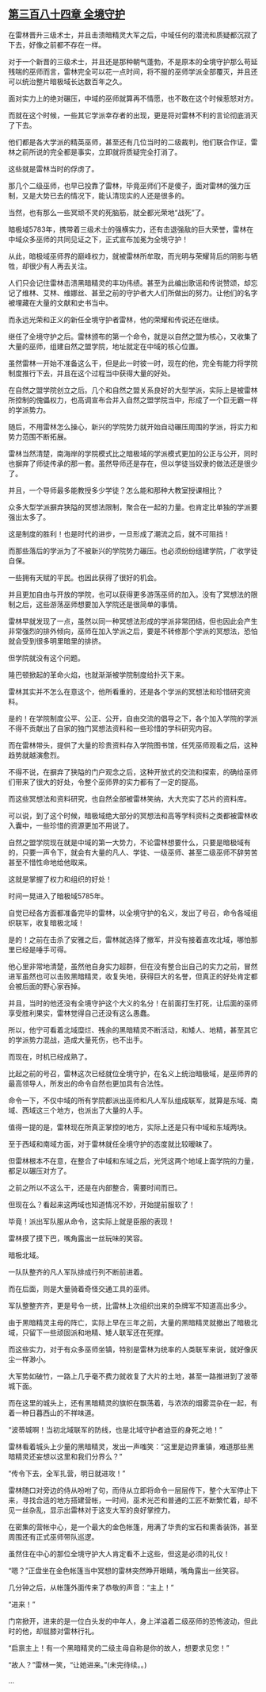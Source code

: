 ## [第三百八十四章 全境守护](https://www.xxbiquge.com/11_11222/8902903.html)


  在雷林晋升三级术士，并且击溃暗精灵大军之后，中域任何的潜流和质疑都沉寂了下去，好像之前都不存在一样。

  对于一个新晋的三级术士，并且还是那种朝气蓬勃，不是原本的全境守护那么苟延残喘的巫师而言，雷林完全可以花一点时间，将不服的巫师学派全部覆灭，并且还可以统治整片暗极域长达数百年之久。

  面对实力上的绝对碾压，中域的巫师就算再不情愿，也不敢在这个时候惹怒对方。

  而就在这个时候，一些其它学派幸存者的出现，更是将对雷林不利的言论彻底消灭了下去。

  他们都是各大学派的精英巫师，甚至还有几位当时的二级裁判，他们联合作证，雷林之前所说的完全都是事实，立即就将质疑完全打消了。

  这些就是雷林当时的俘虏了。

  那几个二级巫师，也早已投靠了雷林，毕竟巫师们不是傻子，面对雷林的强力压制，又是大势已去的情况下，能认清现实的人还是很多的。

  当然，也有那么一些冥顽不灵的死脑筋，就全都光荣地“战死”了。

  暗极域5783年，携带着三级术士的强横实力，还有击退强敌的巨大荣誉，雷林在中域众多巫师的共同见证之下，正式宣布加冕为全境守护！

  从此，暗极域巫师界的巅峰权力，就被雷林所牟取，而光明与荣耀背后的阴影与牺牲，却很少有人再去关注。

  人们只会记住雷林击溃黑暗精灵的丰功伟绩。甚至为此编出歌谣和传说赞颂，却忘记了维林、艾林、维娜丝、甚至之前的守护者大人们所做出的努力。让他们的名字被埋藏在大量的文献和史书当中。

  而永远光荣和正义的新任全境守护者雷林，他的荣耀和传说还在继续。

  继任了全境守护之后。雷林颁布的第一个命令，就是以自然之盟为核心，又收集了大量的巫师，组建自然之盟学院，地址就定在中域的核心位置。

  虽然雷林一开始不准备这么干，但是此一时彼一时，现在的他，完全有能力将学院制度推行下去，并且在这个过程当中获得大量的好处。

  在自然之盟学院创立之后。几个和自然之盟关系良好的大型学派，实际上是被雷林所控制的傀儡权力，也高调宣布合并入自然之盟学院当中，形成了一个巨无霸一样的学派势力。

  随后，不用雷林怎么操心，新兴的学院势力就开始自动碾压周围的学派，将实力和势力范围不断拓展。

  雷林当然清楚，南海岸的学院模式比之暗极域的学派模式更加的公正与公开，同时也摒弃了师徒传承的那一套。虽然导师还是存在，但以学徒当奴隶的做法还是很少了。

  并且，一个导师最多能教授多少学徒？怎么能和那种大教室授课相比？

  众多大型学派摒弃狭隘的冥想法限制，聚合在一起的力量。也肯定比单独的学派要强出太多了。

  这是制度的胜利！也是时代的进步，一旦形成了潮流之后，就不可阻挡！

  而那些落后的学派为了不被新兴的学院势力碾压。也必须纷纷组建学院，广收学徒自保。

  一些拥有天赋的平民。也因此获得了很好的机会。

  并且更加自由与开放的学院，也可以获得更多游荡巫师的加入。没有了冥想法的限制之后，这些游荡巫师想要加入学院还是很简单的事情。

  雷林早就发现了一点，虽然以同一种冥想法形成的学派非常团结，但也因此会产生非常强烈的排外倾向，巫师在加入学派之后，要是不转修那个学派的冥想法，恐怕就会受到很多明里暗里的排挤。

  但学院就没有这个问题。

  隆巴顿掀起的革命火焰，也就渐渐被学院制度给扑灭下来。

  雷林其实并不怎么在意这个，他所看重的，还是各个学派的冥想法和珍惜研究资料。

  是的！在学院制度公平、公正、公开，自由交流的倡导之下，各个加入学院的学派不得不贡献出了自家的独门冥想法资料和一些珍惜的学科研究内容。

  而在雷林带头，提供了大量的珍贵资料存入学院图书馆，任凭巫师观看之后，这种趋势就越演愈烈。

  不得不说，在摒弃了狭隘的门户观念之后，这种开放式的交流和探索，的确给巫师们带来了很大的好处，令整个巫师界的实力都有了一定的提高。

  而这些冥想法和资料研究，也自然全部被雷林笑纳，大大充实了芯片的资料库。

  可以说，到了这个时候，暗极域绝大部分的冥想法和高等学科资料之类都被雷林收入囊中，一些珍惜的资源更加不用说了。

  自然之盟学院现在就是中域的第一大势力，不论雷林想要什么，只要是暗极域有的，只要一声令下，就会有大量的凡人、学徒、一级巫师、甚至二级巫师不辞劳苦甚至不惜性命地给他取来。

  这就是掌握了权力和组织的好处！

  时间一晃进入了暗极域5785年。

  自觉已经各方面都准备完毕的雷林，以全境守护的名义，发出了号召，命令各域组织联军，收复暗极北域！

  是的！之前在击杀了安雅之后，雷林就选择了撤军，并没有接着直攻北域，哪怕那里已经是唾手可得。

  他心里非常地清楚，虽然他自身实力超群，但在没有整合出自己的实力之前，冒然进军虽然也可以击败黑暗精灵，收复失地，获得巨大的名誉，但真正的好处肯定都会被后面的野心家吞掉。

  并且，当时的他还没有全境守护这个大义的名分！在前面打生打死，让后面的巫师享受胜利果实，雷林觉得自己还没有这么愚蠢。

  所以，他宁可看着北域糜烂、残余的黑暗精灵不断活动，和矮人、地精，甚至其它的学派势力混战，造成大量死伤，也不出手。

  而现在，时机已经成熟了。

  比起之前的号召，雷林这次已经就位全境守护，在名义上统治暗极域，是巫师界的最高领导人，所发出的命令自然也更加具有合法性。

  命令一下，不仅中域的所有学院都派出巫师和凡人军队组成联军，就算是东域、南域、西域这三个地方，也派出了大量的人手。

  值得一提的是，雷林现在所真正掌控的地方，实际上还是只有中域和东域两块。

  至于西域和南域方面，对于雷林就任全境守护的态度就比较暧昧了。

  但雷林根本不在意，在整合了中域和东域之后，光凭这两个地域上面学院的力量，都足以碾压对方了。

  之前之所以不这么干，还是在内部整合，需要时间而已。

  但现在么？看起来这两域也知道情况不妙，开始提前服软了！

  毕竟！派出军队服从命令，这实际上就是臣服的表现！

  雷林摸了摸下巴，嘴角露出一丝玩味的笑容。

  暗极北域。

  一队队整齐的凡人军队排成行列不断前进着。

  而在后面，则是大量骑着奇怪交通工具的巫师。

  军队整整齐齐，更是号令一统，比雷林上次组织出来的杂牌军不知道高出多少。

  由于黑暗精灵主母的阵亡，实际上早在三年之前，大量的黑暗精灵就撤出了暗极北域，只留下一些顽固派和地精、矮人联军还在死撑。

  而这些实力，对于有众多巫师坐镇，特别是雷林为统率的人类联军来说，就好像灰尘一样渺小。

  大军势如破竹，一路上几乎毫不费力就收复了大片的土地，甚至一路推进到了波蒂城下面。

  而在这里的城头上，还有黑暗精灵的旗帜在飘荡着，与浓浓的烟雾混杂在一起，有着一种日暮西山的不祥味道。

  “波蒂城啊！当初北域联军的防线，也是北域守护者迪亚的身死之地！”

  雷林看着城头上少量的黑暗精灵，发出一声嗤笑：“这里是边界重镇，难道那些黑暗精灵还妄想以这里和我们分界么？”

  “传令下去，全军扎营，明日就进攻！”

  雷林随口对旁边的侍从吩咐了句，而侍从立即将命令一层层传下，整个大军停止下来，寻找合适的地方搭建营帐，一时间，巫术光芒和普通的工匠不断繁忙着，却不见一丝杂乱，显示出雷林对于这支大军的良好掌控力。

  在密集的营帐中心，是一个最大的金色帐篷，用满了华贵的宝石和熏香装饰，甚至周围还有正式巫师带队巡逻。

  虽然住在中心的那位全境守护大人肯定看不上这些，但这是必须的礼仪！

  “嗯？”正盘坐在金色帐篷当中冥想的雷林突然睁开眼睛，嘴角露出一丝笑容。

  几分钟之后，从帐篷外面传来了恭敬的声音：“主上！”

  “进来！”

  门帘掀开，进来的是一位白头发的中年人，身上洋溢着二级巫师的恐怖波动，但此时的他，却屈膝对雷林行礼。

  “启禀主上！有一个黑暗精灵的二级主母自称是你的故人，想要求见您！”

  “故人？”雷林一笑，“让她进来。”(未完待续。。)

  ...
